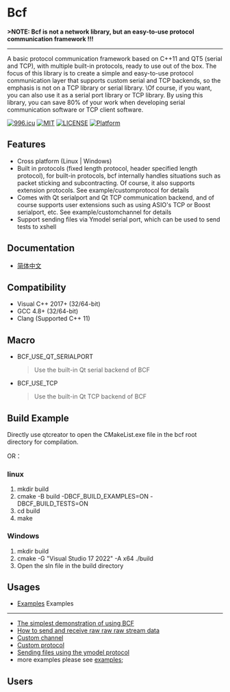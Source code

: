 ﻿Bcf
=======

**>NOTE: Bcf is not a network library, but an easy-to-use protocol communication framework !!!**

--- 

A basic protocol communication framework based on C++11 and QT5 (serial and TCP), with multiple built-in protocols, ready to use out of the box.
The focus of this library is to create a simple and easy-to-use protocol communication layer that supports custom serial and TCP backends, so the emphasis is not on a TCP library or serial library. \Of course, if you want, you can also use it as a serial port library or TCP library.
By using this library, you can save 80% of your work when developing serial communication software or TCP client software.

[![996.icu](https://img.shields.io/badge/link-996.icu-red.svg)](https://996.icu)
[![MIT](https://img.shields.io/badge/LICENSE-MIT-blue)](https://gitpub.sietium.com/tools/toolkits/bcf/-/blob/master/LICENSE)
[![LICENSE](https://img.shields.io/badge/license-NPL%20(The%20996%20Prohibited%20License)-blue.svg)](https://github.com/996icu/996.ICU/blob/master/LICENSE)
[![Platform](https://img.shields.io/badge/Platform-Linux,%20Windows-green.svg?style=flat-square)](https://github.com/qht1003077897/bcf)

## Features
* Cross platform (Linux | Windows)
* Built in protocols (fixed length protocol, header specified length protocol), for built-in protocols, bcf internally handles situations such as packet sticking and subcontracting. Of course, it also supports extension protocols. See example/customprotocol for details
* Comes with Qt serialport and Qt TCP communication backend, and of course supports user extensions such as using ASIO's TCP or Boost serialport, etc. See example/customchannel for details
* Support sending files via Ymodel serial port, which can be used to send tests to xshell

## Documentation
- [简体中文](https://github.com/qht1003077897/bcf/blob/master/docs/main.zh-cn.md)

## Compatibility
* Visual C++ 2017+ (32/64-bit)
* GCC 4.8+ (32/64-bit)
* Clang (Supported C++ 11)

## Macro
* BCF_USE_QT_SERIALPORT
  > Use the built-in Qt serial backend of BCF
* BCF_USE_TCP
  > Use the built-in Qt TCP backend of BCF


## Build Example
Directly use qtcreator to open the CMakeList.exe file in the bcf root directory for compilation.

OR：
### linux
1. mkdir build
2. cmake -B build -DBCF_BUILD_EXAMPLES=ON -DBCF_BUILD_TESTS=ON
3. cd build
4. make

### Windows
1. mkdir build
2. cmake -G "Visual Studio 17 2022" -A x64 ./build
3. Open the sln file in the build directory

## Usages
* [Examples](#examples)
Examples
----------------------------
* [The simplest demonstration of using BCF](https://github.com/qht1003077897/bcf/blob/master/examples/simple/simple.cpp)
* [How to send and receive raw raw raw stream data](https://github.com/qht1003077897/bcf/blob/master/examples/rawdata/rawdata.cpp)
* [Custom channel](https://github.com/qht1003077897/bcf/blob/master/examples/customchannel/customchannel.cpp)
* [Custom protocol](https://github.com/qht1003077897/bcf/blob/master/examples/customprotocol/customprotocol.cpp)
* [Sending files using the ymodel protocol](https://github.com/qht1003077897/bcf/blob/master/examples/ymodel/ymodel.cpp)
* more examples please see [examples](https://github.com/qht1003077897/bcf/blob/master/examples);

Users
----------------------------
